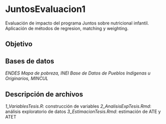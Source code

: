 # JuntosEvaluacion1
Evaluación de impacto del programa Juntos sobre nutricional infantil. Aplicación de métodos de regresion, matching y weighting.

## Objetivo

## Bases de datos
*ENDES*
*Mapa de pobreza, INEI*
*Base de Datos de Pueblos Indígenas u Originarios, MINCUL*

## Descripción de archivos
*1_VariablesTesis.R*: construcción de variables
*2_AnalisisExpTesis.Rmd*: análisis exploratorio de datos
*3_EstimacionTesis.Rmd*: estimación de ATE y ATET
